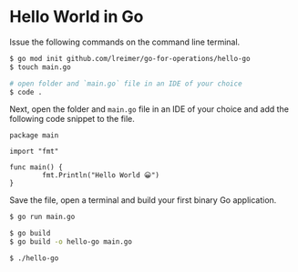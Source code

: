 # Hello World in Go

Issue the following commands on the command line terminal.
```bash
$ go mod init github.com/lreimer/go-for-operations/hello-go
$ touch main.go

# open folder and `main.go` file in an IDE of your choice
$ code .
```

Next, open the folder and `main.go` file in an IDE of your choice and
add the following code snippet to the file.

```golang
package main

import "fmt"

func main() {
        fmt.Println("Hello World 😀")
}
```

Save the file, open a terminal and build your first binary Go application.
```bash
$ go run main.go

$ go build
$ go build -o hello-go main.go

$ ./hello-go
```

